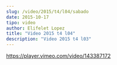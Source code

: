 ```yaml
---
slug: /video/2015/t4/l04/sabado
date: 2015-10-17
tipo: video
author: Elifelet Lopez
title: "Video 2015 t4 l04"
description: "Video 2015 t4 l03"
---
```


https://player.vimeo.com/video/143387172
